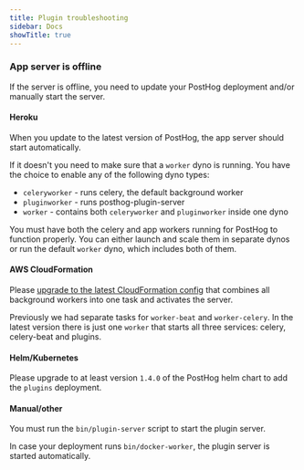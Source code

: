 ```yaml
---
title: Plugin troubleshooting
sidebar: Docs
showTitle: true
---
```


### App server is offline

If the server is offline, you need to update your PostHog deployment and/or manually start the server.

#### Heroku

When you update to the latest version of PostHog, the app server should start automatically.

If it doesn't you need to make sure that a `worker` dyno is running. You have the choice
to enable any of the following dyno types:

- `celeryworker` - runs celery, the default background worker
- `pluginworker` - runs posthog-plugin-server 
- `worker` - contains both `celeryworker` and `pluginworker` inside one dyno

You must have both the celery and app workers running for PostHog to function properly.
You can either launch and scale them in separate dynos
or run the default `worker` dyno, which includes both of them.

#### AWS CloudFormation

Please [upgrade to the latest CloudFormation config](/docs/self-host/deploy/aws#updating-cloudformation-template) 
that combines all background workers into one task and activates the server.

Previously we had separate tasks for `worker-beat` and `worker-celery`. In the latest version there is just one `worker`
that starts all three services: celery, celery-beat and plugins.

#### Helm/Kubernetes

Please upgrade to at least version `1.4.0` of the PostHog helm chart to add the `plugins` deployment.

#### Manual/other

You must run the `bin/plugin-server` script to start the plugin server.

In case your deployment runs `bin/docker-worker`, the plugin server is started automatically.
